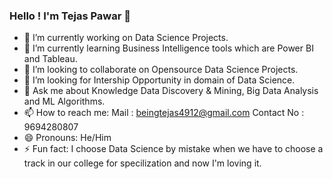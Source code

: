 ### Hello ! I'm Tejas Pawar 👋



- 🔭 I’m currently working on Data Science Projects.
- 🌱 I’m currently learning Business Intelligence tools which are Power BI and Tableau.
- 👯 I’m looking to collaborate on Opensource Data Science Projects.
- 🤔 I’m looking for Intership Opportunity in domain of Data Science.
- 💬 Ask me about Knowledge Data Discovery & Mining, Big Data Analysis and ML Algorithms. 
- 📫 How to reach me: 
      Mail : beingtejas4912@gmail.com
      Contact No : 9694280807
- 😄 Pronouns: He/Him
- ⚡ Fun fact: I choose Data Science by mistake when we have to choose a track in our college for specilization and now I'm loving it.

